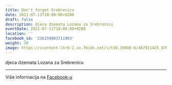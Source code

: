 ```yaml
---
title: Don't forget Srebrenica
date: 2021-07-11T18:00:00+0200
draft: false
description: djeca dzemata Lozana za Srebrenicu
eventDate: 2021-07-11T18:00:00+0200
location: ''
facebook_id: '216159003711963'
weight: 30
image: https://scontent-lhr8-2.xx.fbcdn.net/v/t39.30808-6/467911425_8702124949883247_8451066247417132989_n.jpg?_nc_cat=103&ccb=1-7&_nc_sid=9e60e4&_nc_ohc=Ffjd9VFWCrkQ7kNvwE96pbT&_nc_oc=AdkARWBujNcFmwpBA3FN4kRI1-FkVEVH7nVupFX1cUb4XYgPAGxAsjy2bEF-qlGxFRU&_nc_zt=23&_nc_ht=scontent-lhr8-2.xx&edm=ABTKTjYEAAAA&_nc_gid=RLDLjn2tqCpdgaw52d0Gkg&oh=00_AfbW4vCFAo5S_1i2v9ezofsh93uqYFlmSRZf80LK2cubqw&oe=68C69F99
---
```


djeca dzemata Lozana za Srebrenicu

---

Više informacija na [Facebook-u](https://facebook.com/events/216159003711963)